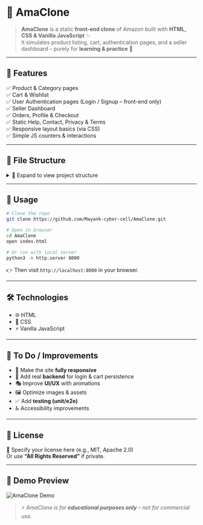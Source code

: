 # 🛒 AmaClone  

> **AmaClone** is a static **front-end clone** of Amazon built with **HTML, CSS & Vanilla JavaScript** ✨  
It simulates product listing, cart, authentication pages, and a seller dashboard – purely for **learning & practice** 🚀  

---

## 🌟 Features  

✅ Product & Category pages  
✅ Cart & Wishlist  
✅ User Authentication pages (Login / Signup – front-end only)  
✅ Seller Dashboard  
✅ Orders, Profile & Checkout  
✅ Static Help, Contact, Privacy & Terms  
✅ Responsive layout basics (via CSS)  
✅ Simple JS counters & interactions  

---

## 📂 File Structure  

<details>
<summary>📁 Expand to view project structure</summary>

```
AmaClone/
├── index.html
├── about.html
├── contact.html
├── help.html
├── privacy.html
├── terms.html
├── product.html
├── category.html
├── checkout.html
├── cart.html
├── wishlist.html
├── orders.html
├── profile.html
├── seller-dashboard.html
├── login.html
├── signup.html
├── admin.html
├── style.css
├── main.js
├── script.js
├── counter.js
└── assets/ (images, fonts, icons)
```
</details>

---

## 🚀 Usage  

```bash
# Clone the repo
git clone https://github.com/Mayank-cyber-cell/AmaClone.git

# Open in browser
cd AmaClone
open index.html

# Or run with local server
python3 -m http.server 8000
```

👉 Then visit `http://localhost:8000` in your browser.  

---

## 🛠️ Technologies  

- 🌐 HTML  
- 🎨 CSS  
- ⚡ Vanilla JavaScript  

---

## 🔮 To Do / Improvements  

- 📱 Make the site **fully responsive**  
- 🔐 Add real **backend** for login & cart persistence  
- 🎭 Improve **UI/UX** with animations  
- 🖼️ Optimize images & assets  
- ✅ Add **testing (unit/e2e)**  
- ♿ Accessibility improvements  

---

## 📜 License  

📝 Specify your license here (e.g., MIT, Apache 2.0)  
Or use **“All Rights Reserved”** if private.  

---

## 🎥 Demo Preview  

![AmaClone Demo](https://media.giphy.com/media/v1.Y2lkPTc5MGI3NjExZzhzY2RpZWZ2aTZqejY1c3ppdGtjbDhlYmRqb2gxM3dydnl6d3E2dyZlcD12MV9naWZzX3NlYXJjaCZjdD1n/26AHONQ79FdWZhAI0/giphy.gif)  

> ⚡ _AmaClone is for **educational purposes only** – not for commercial use._  

